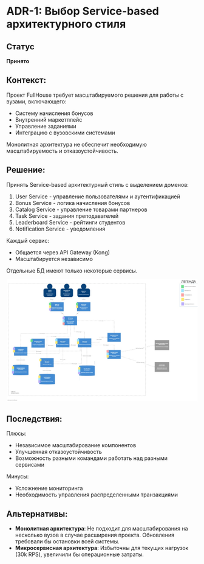 # ADR-1: Выбор Service-based архитектурного стиля

## Статус
**Принято**

## Контекст:
Проект FullHouse требует масштабируемого решения для работы с вузами, включающего:
- Систему начисления бонусов
- Внутренний маркетплейс
- Управление заданиями
- Интеграцию с вузовскими системами

Монолитная архитектура не обеспечит необходимую масштабируемость и отказоустойчивость.

## Решение:
Принять Service-based архитектурный стиль с выделением доменов:
1. User Service - управление пользователями и аутентификацией
2. Bonus Service - логика начисления бонусов
3. Catalog Service - управление товарами партнеров
4. Task Service - задания преподавателей
5. Leaderboard Service - рейтинги студентов
6. Notification Service - уведомления

Каждый сервис:
- Общается через API Gateway (Kong)
- Масштабируется независимо

Отдельные БД имеют только некоторые сервисы.

![Диаграмма контейнеров из C4](../resources/images/C4_Model/C4_model-Containers.jpg)

## Последствия:
Плюсы:
- Независимое масштабирование компонентов
- Улучшенная отказоустойчивость
- Возможность разными командами работать над разными сервисами

Минусы:
- Усложнение мониторинга
- Необходимость управления распределенными транзакциями

## Альтернативы:
- **Монолитная архитектура**: Не подходит для масштабирования на несколько вузов в случае расширения проекта. Обновления требовали бы остановки всей системы.
- **Микросервисная архитектура**: Избыточны для текущих нагрузок (30k RPS), увеличили бы операционные затраты.